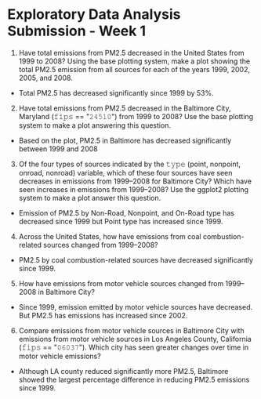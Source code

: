 # Exploratory Data Analysis Submission - Week 1

1. Have total emissions from PM2.5 decreased in the United States from 1999 to 2008? Using the base plotting system, make a plot showing the total PM2.5 emission from all sources for each of the years 1999, 2002, 2005, and 2008.
  * Total PM2.5 has decreased significantly since 1999 by 53%.
2. Have total emissions from PM2.5 decreased in the Baltimore City, Maryland (𝚏𝚒𝚙𝚜 == "𝟸𝟺𝟻𝟷𝟶") from 1999 to 2008? Use the base plotting system to make a plot answering this question.
  * Based on the plot, PM2.5 in Baltimore has decreased significantly between 1999 and 2008
3. Of the four types of sources indicated by the 𝚝𝚢𝚙𝚎 (point, nonpoint, onroad, nonroad) variable, which of these four sources have seen decreases in emissions from 1999–2008 for Baltimore City? Which have seen increases in emissions from 1999–2008? Use the ggplot2 plotting system to make a plot answer this question.
  * Emission of PM2.5 by Non-Road, Nonpoint, and On-Road type has decreased since 1999 but Point type has increased since 1999.
4. Across the United States, how have emissions from coal combustion-related sources changed from 1999–2008?
  * PM2.5 by coal combustion-related sources have decreased significantly since 1999.
5. How have emissions from motor vehicle sources changed from 1999–2008 in Baltimore City?
  * Since 1999, emission emitted by motor vehicle sources have decreased. But PM2.5 has emissions has increased since 2002. 
6. Compare emissions from motor vehicle sources in Baltimore City with emissions from motor vehicle sources in Los Angeles County, California (𝚏𝚒𝚙𝚜 == "𝟶𝟼𝟶𝟹𝟽"). Which city has seen greater changes over time in motor vehicle emissions?
  * Although LA county reduced significantly more PM2.5, Baltimore showed the largest percentage difference in reducing PM2.5 emissions since 1999. 
